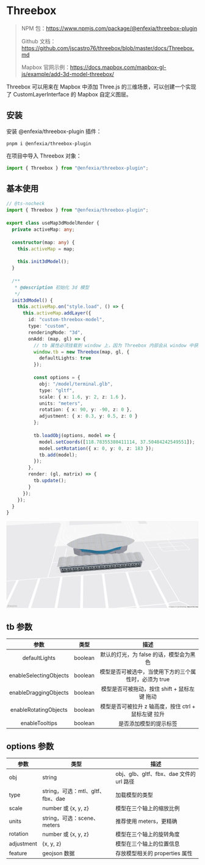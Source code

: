 # Threebox

> NPM 包：https://www.npmjs.com/package/@enfexia/threebox-plugin
>
> Github 文档：https://github.com/jscastro76/threebox/blob/master/docs/Threebox.md
>
> Mapbox 官网示例：https://docs.mapbox.com/mapbox-gl-js/example/add-3d-model-threebox/

Threebox 可以用来在 Mapbox 中添加 Three.js 的三维场景，可以创建一个实现了 CustomLayerInterface 的 Mapbox 自定义图层。

## 安装

安装 @enfexia/threebox-plugin 插件：

```shell
pnpm i @enfexia/threebox-plugin
```

在项目中导入 Threebox 对象：

```js
import { Threebox } from "@enfexia/threebox-plugin";
```

## 基本使用

```ts
// @ts-nocheck
import { Threebox } from "@enfexia/threebox-plugin";

export class useMap3dModelRender {
  private activeMap: any;

  constructor(map: any) {
    this.activeMap = map;

    this.init3dModel();
  }

  /**
   * @description 初始化 3d 模型
   */
  init3dModel() {
    this.activeMap.on("style.load", () => {
      this.activeMap.addLayer({
        id: "custom-threebox-model",
        type: "custom",
        renderingMode: "3d",
        onAdd: (map, gl) => {
          // tb 属性必须挂载到 window 上，因为 Threebox 内部会从 window 中获取它
          window.tb = new Threebox(map, gl, {
            defaultLights: true
          });

          const options = {
            obj: "/model/terminal.glb",
            type: "gltf",
            scale: { x: 1.6, y: 2, z: 1.6 },
            units: "meters",
            rotation: { x: 90, y: -90, z: 0 },
            adjustment: { x: 0.3, y: 0.5, z: 0 }
          };

          tb.loadObj(options, model => {
            model.setCoords([118.78355380411114, 37.50484242549551]);
            model.setRotation({ x: 0, y: 0, z: 183 });
            tb.add(model);
          });
        },
        render: (gl, matrix) => {
          tb.update();
        }
      });
    });
  }
}
```

![](./image/03-加载glb模型.jpg)

## tb 参数

|          参数          |  类型   |                         描述                          |
| :--------------------: | :-----: | :---------------------------------------------------: |
|     defaultLights      | boolean |        默认的灯光，为 false 的话，模型会为黑色        |
| enableSelectingObjects | boolean | 模型是否可被选中，当使用下方的三个属性时，必须为 true |
| enableDraggingObjects  | boolean |     模型是否可被拖动，按住 shift + 鼠标左键 拖动      |
| enableRotatingObjects  | boolean | 模型是否可被拉升 z 轴高度，按住 ctrl + 鼠标左键 拉升  |
|     enableTooltips     | boolean |                是否添加模型的提示标签                 |

## options 参数

| 参数       | 类型                              | 描述                                     |
| ---------- | --------------------------------- | ---------------------------------------- |
| obj        | string                            | obj、glb、gltf、fbx、dae 文件的 url 路径 |
| type       | string，可选：mtl、gltf、fbx、dae | 加载模型的类型                           |
| scale      | number 或 {x, y, z}               | 模型在三个轴上的缩放比例                 |
| units      | string，可选：scene、meters       | 推荐使用 meters，更精确                  |
| rotation   | number 或 {x, y, z}               | 模型在三个轴上的旋转角度                 |
| adjustment | {x, y, z}                         | 模型在三个轴上的位置信息                 |
| feature    | geojson 数据                      | 存放模型相关的 properties 属性           |
